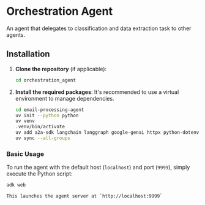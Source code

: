# Orchestration Agent

An agent that delegates to classification and data extraction task to other agents.

## Installation

1.  **Clone the repository** (if applicable):
    ```bash
    cd orchestration_agent
    ```

2.  **Install the required packages**:
    It's recommended to use a virtual environment to manage dependencies.

    ```bash
    cd email-processing-agent
    uv init --python python
    uv venv
    .venv/bin/activate
    uv add a2a-sdk langchain langgraph google-genai httpx python-dotenv langchain-google-genai uvicorn click rich google-adk litellm yfinance google-api-python-client google-auth-httplib2 google-auth-oauthlib google-cloud-aiplatform
    uv sync --all-groups
    ```

### Basic Usage

To run the agent with the default host (`localhost`) and port (`9999`), simply execute the Python script:

```bash
adk web

This launches the agent server at `http://localhost:9999`